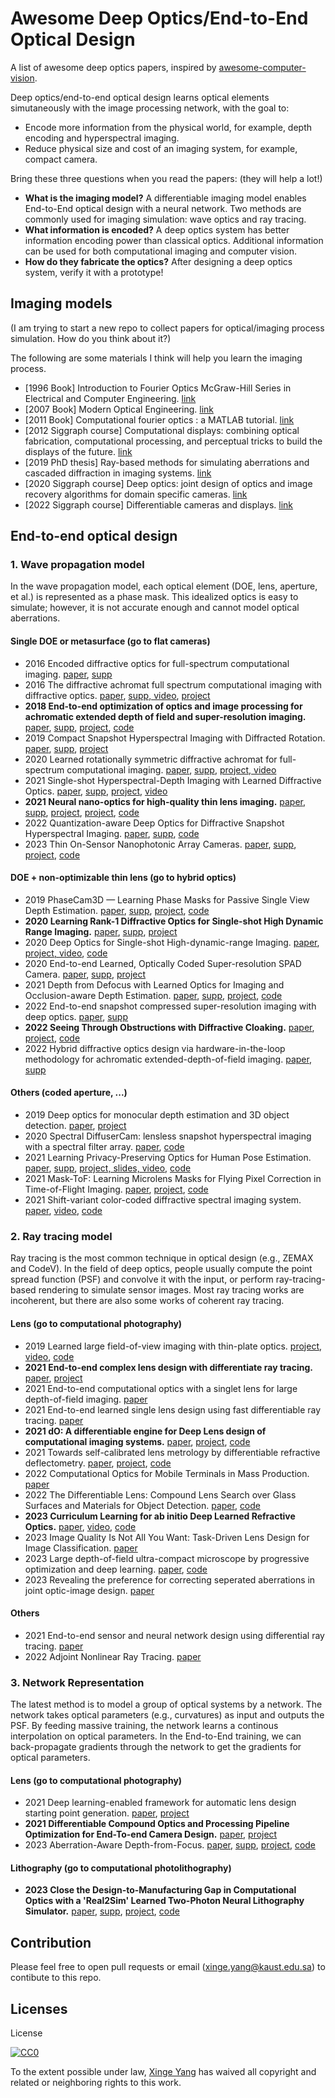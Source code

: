 # Awesome Deep Optics/End-to-End Optical Design

A list of awesome deep optics papers, inspired by [awesome-computer-vision](https://github.com/jbhuang0604/awesome-computer-vision).

Deep optics/end-to-end optical design learns optical elements simutaneously with the image processing network, with the goal to:

- Encode more information from the physical world, for example, depth encoding and hyperspectral imaging.
- Reduce physical size and cost of an imaging system, for example, compact camera.

Bring these three questions when you read the papers: (they will help a lot!)

* **What is the imaging model?** A differentiable imaging model enables End-to-End optical design with a neural network. Two methods are commonly used for imaging simulation: wave optics and ray tracing.
* **What information is encoded?** A deep optics system has better information encoding power than classical optics. Additional information can be used for both computational imaging and computer vision.
* **How do they fabricate the optics?** After designing a deep optics system, verify it with a prototype!

## Imaging models

(I am trying to start a new repo to collect papers for optical/imaging process simulation. How do you think about it?)

The following are some materials I think will help you learn the imaging process.

- [1996 Book] Introduction to Fourier Optics McGraw-Hill Series in Electrical and Computer Engineering. [link](https://books.google.com.sa/books/about/Introduction_to_Fourier_Optics.html?id=jMcsmwEACAAJ&redir_esc=y)
- [2007 Book] Modern Optical Engineering. [link](https://www.amazon.com/Modern-Optical-Engineering-4th-Ed/dp/0071476873)
- [2011 Book] Computational fourier optics : a MATLAB tutorial. [link](https://www.amazon.com/Computational-Fourier-Optics-MATLAB-Tutorial/dp/0819482048)
- [2012 Siggraph course] Computational displays: combining optical fabrication, computational processing, and perceptual tricks to build the displays of the future. [link](https://dl.acm.org/doi/abs/10.1145/2343483.2343487)
- [2019 PhD thesis] Ray-based methods for simulating aberrations and cascaded diffraction in imaging systems. [link](https://repository.tudelft.nl/islandora/object/uuid:1cc83547-4292-4420-b23f-036306eded0d?collection=research)
- [2020 Siggraph course] Deep optics: joint design of optics and image recovery algorithms for domain specific cameras. [link](https://dl.acm.org/doi/abs/10.1145/3388769.3407486)
- [2022 Siggraph course] Differentiable cameras and displays. [link](https://sites.google.com/princeton.edu/neural-optics/)

## End-to-end optical design

### 1. Wave propagation model

In the wave propagation model, each optical element (DOE, lens, aperture, et al.) is represented as a phase mask. This idealized optics is easy to simulate; however, it is not accurate enough and cannot model optical aberrations.

#### Single DOE or metasurface (go to flat cameras)

- 2016 Encoded diffractive optics for full-spectrum computational imaging. [paper](https://www.nature.com/articles/srep33543.pdf), [supp](https://static-content.springer.com/esm/art%3A10.1038%2Fsrep33543/MediaObjects/41598_2016_BFsrep33543_MOESM1_ESM.pdf)
- 2016 The diffractive achromat full spectrum computational imaging with diffractive optics. [paper](https://dl.acm.org/doi/pdf/10.1145/2897824.2925941), [supp, video](https://dl.acm.org/doi/10.1145/2897824.2925941), [project](http://www.cs.ubc.ca/labs/imager/tr/2016/DiffractiveAchromatImaging/)
- **2018 End-to-end optimization of optics and image processing for achromatic extended depth of field and super-resolution imaging.** [paper](https://dl.acm.org/doi/pdf/10.1145/3197517.3201333), [supp](https://dl.acm.org/doi/10.1145/3197517.3201333), [project](https://www.computationalimaging.org/publications/end-to-end-optimization-of-optics-and-image-processing-for-achromatic-extended-depth-of-field-and-super-resolution-imaging/), [code](https://github.com/vsitzmann/deepoptics)
- 2019 Compact Snapshot Hyperspectral Imaging with Diffracted Rotation. [paper](https://vccimaging.org/Publications/Jeon2019Hyperspectral/Jeon2019Hyperspectral.pdf), [supp](https://vccimaging.org/Publications/Jeon2019Hyperspectral/Jeon2019Hyperspectral_supp.pdf), [project](https://vccimaging.org/Publications/Jeon2019Hyperspectral/)
- 2020 Learned rotationally symmetric diffractive achromat for full-spectrum computational imaging. [paper](http://www.computationalimaging.org/wp-content/uploads/2020/07/learned_DA_optica_2020.pdf), [supp](https://opticapublishing.figshare.com/articles/journal_contribution/Supplementary_document_for_Learned_Rotationally_Symmetric_Diffractive_Achromat_for_Full-Spectrum_Computational_Imaging_-_4680630_pdf/12588728), [project, video](https://www.computationalimaging.org/publications/learned-rotationally-symmetric-diffractive-achromat/)
- 2021 Single-shot Hyperspectral-Depth Imaging with Learned Diffractive Optics. [paper](https://openaccess.thecvf.com/content/ICCV2021/papers/Baek_Single-Shot_Hyperspectral-Depth_Imaging_With_Learned_Diffractive_Optics_ICCV_2021_paper.pdf), [supp](http://vclab.kaist.ac.kr/iccv2021/e2eHD_supple.pdf), [project](http://vclab.kaist.ac.kr/iccv2021/dataset.html), [video](https://www.youtube.com/watch?v=Q-9PnlkxnMs)
- **2021 Neural nano-optics for high-quality thin lens imaging.** [paper](https://light.cs.princeton.edu/wp-content/uploads/2021/11/NeuralNanoOptics.pdf), [supp](https://light.cs.princeton.edu/wp-content/uploads/2021/11/NeuralNanoOptics_Supp.pdf), [project](https://light.princeton.edu/publication/neural-nano-optics/), [project](https://light.princeton.edu/publication/neural-nano-optics/), [code](https://github.com/Ethan-Tseng/Neural_Nano-Optics)
- 2022 Quantization-aware Deep Optics for Diffractive Snapshot Hyperspectral Imaging. [paper](https://openaccess.thecvf.com/content/CVPR2022/papers/Li_Quantization-Aware_Deep_Optics_for_Diffractive_Snapshot_Hyperspectral_Imaging_CVPR_2022_paper.pdf), [supp](https://openaccess.thecvf.com/content/CVPR2022/supplemental/Li_Quantization-Aware_Deep_Optics_CVPR_2022_supplemental.pdf), [code](https://github.com/lg-li/QuantizationAwareDeepOptics)
- 2023 Thin On-Sensor Nanophotonic Array Cameras. [paper](https://light.princeton.edu/wp-content/uploads/2023/11/Nano_Array_Cameras.pdf), [supp](https://light.princeton.edu/wp-content/uploads/2023/11/Nano_Array_Cameras_Supp_Info.pdf), [project](https://light.princeton.edu/publication/thin-on-sensor-nanophotonic-array-cameras/), [code](https://github.com/princeton-computational-imaging/thin-nanocam)

#### DOE + non-optimizable thin lens (go to hybrid optics)

- 2019 PhaseCam3D — Learning Phase Masks for Passive Single View Depth Estimation. [paper](https://ieeexplore.ieee.org/stamp/stamp.jsp?tp=&arnumber=8747330), [supp](https://drive.google.com/file/d/1ZGt0Q2B7YCV-gULAuWWXYLUyucxIz-Zy/view), [project](https://yichengwu.github.io/PhaseCam3D/), [code](https://github.com/YichengWu/PhaseCam3D)
- **2020 Learning Rank-1 Diffractive Optics for Single-shot High Dynamic Range Imaging.** [paper](https://vccimaging.org/Publications/Sun2020LearningRank1HDR/Sun2020LearningRank1HDR.pdf), [supp](https://vccimaging.org/Publications/Sun2020LearningRank1HDR/Sun2020LearningRank1HDR_supp.pdf), [project](https://vccimaging.org/Publications/Sun2020LearningRank1HDR/)
- 2020 Deep Optics for Single-shot High-dynamic-range Imaging. [paper](https://openaccess.thecvf.com/content_CVPR_2020/papers/Metzler_Deep_Optics_for_Single-Shot_High-Dynamic-Range_Imaging_CVPR_2020_paper.pdf), [project, video](https://www.computationalimaging.org/publications/deep-optics-hdr/), [code](https://github.com/computational-imaging/DeepOpticsHDR)
- 2020 End-to-end Learned, Optically Coded Super-resolution SPAD Camera. [paper](https://vccimaging.org/Publications/Sun2019SingleShotSPAD/Sun2019SingleShotSPAD.pdf), [supp](https://vccimaging.org/Publications/Sun2019SingleShotSPAD/Sun2019SingleShotSPAD-supp.pdf), [project](https://vccimaging.org/Publications/Sun2019SingleShotSPAD/)
- 2021 Depth from Defocus with Learned Optics for Imaging and Occlusion-aware Depth Estimation. [paper](http://www.computationalimaging.org/wp-content/uploads/2021/04/DeepDfD_ICCP2021.pdf), [supp](http://www.computationalimaging.org/wp-content/uploads/2021/04/DeepDfD_supp_ICCP2021.pdf), [project](https://www.computationalimaging.org/publications/deepopticsdfd/), [code](https://github.com/computational-imaging/DepthFromDefocusWithLearnedOptics)
- 2022 End-to-end snapshot compressed super-resolution imaging with deep optics. [paper](https://opg.optica.org/optica/fulltext.cfm?uri=optica-9-4-451&id=471410), [supp](https://opticapublishing.figshare.com/articles/journal_contribution/Supplementary_document_for_End-to-end_snapshot_compressed_super-resolution_imaging_with_deep_optics_-_5748413_pdf/19361507)
- **2022 Seeing Through Obstructions with Diffractive Cloaking.** [paper](https://light.princeton.edu/wp-content/uploads/2022/07/seeing_through_obstructions_main.pdf), [project](https://light.princeton.edu/publication/seeing-through-obstructions/), [code](https://github.com/princeton-computational-imaging/SeeThroughObstructions)
- 2022 Hybrid diffractive optics design via hardware-in-the-loop methodology for achromatic extended-depth-of-field imaging. [paper](https://opg.optica.org/oe/fulltext.cfm?uri=oe-30-18-32633&id=494463), [supp](https://opticapublishing.figshare.com/articles/journal_contribution/Supplementary_document_for_Hybrid_Diffractive_Optics_Design_via_Hardware-in-the-Loop_methodology_for_Achromatic_Extended-Depth-of-Field_Imaging_-_5996056_pdf/20465721)


#### Others (coded aperture, ...)

- 2019 Deep optics for monocular depth estimation and 3D object detection. [paper](https://openaccess.thecvf.com/content_ICCV_2019/papers/Chang_Deep_Optics_for_Monocular_Depth_Estimation_and_3D_Object_Detection_ICCV_2019_paper.pdf), [project](http://www.computationalimaging.org/publications/deep-optics-depth/)
- 2020 Spectral DiffuserCam: lensless snapshot hyperspectral imaging with a spectral filter array. [paper](https://opg.optica.org/optica/fulltext.cfm?uri=optica-7-10-1298&id=440114), [code](https://github.com/Waller-Lab/SpectralDiffuserCam)
- 2021 Learning Privacy-Preserving Optics for Human Pose Estimation. [paper](https://carloshinojosa.me/files/ICCV2021/05401.pdf), [supp](https://carloshinojosa.me/files/ICCV2021/05401-supp.pdf), [project, slides, video](https://carloshinojosa.me/project/privacy-hpe/), [code](https://github.com/carlosh93/privacy-optics-hpe)
- 2021 Mask-ToF: Learning Microlens Masks for Flying Pixel Correction in Time-of-Flight Imaging. [paper](https://openaccess.thecvf.com/content/CVPR2021/papers/Chugunov_Mask-ToF_Learning_Microlens_Masks_for_Flying_Pixel_Correction_in_Time-of-Flight_CVPR_2021_paper.pdf), [project](https://light.princeton.edu/publication/mask-tof/), [code](https://github.com/princeton-computational-imaging/MaskToF)
- 2021 Shift-variant color-coded diffractive spectral imaging system. [paper](https://opg.optica.org/optica/fulltext.cfm?uri=optica-8-11-1424&id=464500), [video](https://www.youtube.com/watch?v=KNu2ZPLnR50), [code](https://github.com/jorgebaccauis/Shift-Variant-System)

### 2. Ray tracing model

Ray tracing is the most common technique in optical design (e.g., ZEMAX and CodeV). In the field of deep optics, people usually compute the point spread function (PSF) and convolve it with the input, or perform ray-tracing-based rendering to simulate sensor images. Most ray tracing works are incoherent, but there are also some works of coherent ray tracing.

#### Lens (go to computational photography)

- 2019 Learned large field-of-view imaging with thin-plate optics. [project](https://vccimaging.org/Publications/Peng&Sun2019LearnLargeFOV/), [video](https://dl.acm.org/doi/10.1145/3355089.3356526), [code](https://github.com/qilinsun/LearnedLargeFOV)
- **2021 End-to-end complex lens design with differentiate ray tracing.** [paper](https://vccimaging.org/Publications/Sun2021DiffLens/Sun2021DiffLens.pdf), [project](https://vccimaging.org/Publications/Sun2021DiffLens/)
- 2021 End-to-end computational optics with a singlet lens for large depth-of-field imaging. [paper](https://opg.optica.org/DirectPDFAccess/D3ED35BC-DC94-4D40-B027C5426D406F5C_458026/oe-29-18-28530.pdf?da=1&id=458026&seq=0&mobile=no)
- 2021 End-to-end learned single lens design using fast differentiable ray tracing. [paper](https://opg.optica.org/view_article.cfm?gotourl=%2FDirectPDFAccess%2F8497A765%2DB6C0%2D466D%2DA8216C0290B780F2%5F462662%2Fol%2D46%2D21%2D5453%2Epdf%3Fda%3D1%26id%3D462662%26seq%3D0%26mobile%3Dno&org=King%20Abdullah%20University%20of%20Science%20and%20Technology%20)
- **2021 dO: A differentiable engine for Deep Lens design of computational imaging systems.** [paper](https://ieeexplore.ieee.org/stamp/stamp.jsp?arnumber=9919421), [project](https://vccimaging.org/Publications/Wang2022DiffOptics/), [code](https://github.com/vccimaging/DiffOptics)
- 2021 Towards self-calibrated lens metrology by differentiable refractive deflectometry. [paper](https://opg.optica.org/DirectPDFAccess/ABF929F2-AD54-4952-8C5AC5BCD94B086C_458455/oe-29-19-30284.pdf?da=1&id=458455&seq=0&mobile=no), [project](https://vccimaging.org/Publications/Wang2021DiffDeflectometry/), [code](https://github.com/vccimaging/DiffDeflectometry)
- 2022 Computational Optics for Mobile Terminals in Mass Production. [paper](https://ieeexplore.ieee.org/stamp/stamp.jsp?tp=&arnumber=9864277)
- 2022 The Differentiable Lens: Compound Lens Search over Glass Surfaces and Materials for Object Detection. [paper](https://arxiv.org/abs/2212.04441), [code](https://github.com/princeton-computational-imaging/joint-lens-design)
- **2023 Curriculum Learning for ab initio Deep Learned Refractive Optics.** [paper](https://arxiv.org/abs/2302.01089), [video](https://youtu.be/32XuSyM-J-8), [code](https://github.com/singer-yang/DeepLens)
- 2023 Image Quality Is Not All You Want: Task-Driven Lens Design for Image Classification. [paper](https://arxiv.org/abs/2305.17185)
- 2023 Large depth-of-field ultra-compact microscope by progressive optimization and deep learning. [paper](https://www.nature.com/articles/s41467-023-39860-0), [code](https://github.com/yuanlong-o/mobilephone_EDOF)
- 2023 Revealing the preference for correcting seperated aberrations in joint optic-image design. [paper](https://arxiv.org/pdf/2309.04342)

#### Others


- 2021 End-to-end sensor and neural network design using differential ray tracing. [paper](https://opg.optica.org/oe/fulltext.cfm?uri=oe-29-21-34748&id=460339)
- 2022 Adjoint Nonlinear Ray Tracing. [paper](https://dl.acm.org/doi/pdf/10.1145/3528223.3530077)

### 3. Network Representation

The latest method is to model a group of optical systems by a network. The network takes optical parameters (e.g., curvatures) as input and outputs the PSF. By feeding massive training, the network learns a continous interpolation on optical parameters. In the End-to-End training, we can back-propagate gradients through the network to get the gradients for optical parameters.

#### Lens (go to computational photography)

- 2021 Deep learning-enabled framework for automatic lens design starting point generation. [paper](https://opg.optica.org/DirectPDFAccess/3CCFC208-3A65-4ABB-8B196EC9543FBAD5_446872/oe-29-3-3841.pdf?da=1&id=446872&seq=0&mobile=no), [project](https://lensnet.herokuapp.com/)
- **2021 Differentiable Compound Optics and Processing Pipeline Optimization for End-To-end Camera Design.** [paper](https://light.cs.princeton.edu/wp-content/uploads/2021/02/DeepCompoundOptics.pdf), [project](https://light.princeton.edu/publication/deep_compound_optics/)
- 2023 Aberration-Aware Depth-from-Focus. [paper](https://singer-yang.github.io/papers/AberAwareDfF.pdf), [supp](https://singer-yang.github.io/papers/AberAwareDfF_supp.pdf), [project](https://vccimaging.org/Publications/Yang2023AATDfF), [code](https://github.com/singer-yang/Aberration-Aware-Depth-from-Focus)


#### Lithography (go to computational photolithography)

- **2023 Close the Design-to-Manufacturing Gap in Computational Optics with a 'Real2Sim' Learned Two-Photon Neural Lithography Simulator.** [paper](https://dl.acm.org/doi/pdf/10.1145/3610548.3618251), [supp](https://dl.acm.org/doi/abs/10.1145/3610548.3618251), [project](https://github.com/Neural-Litho/Neural_Lithography?tab=readme-ov-file), [code](https://github.com/Neural-Litho/Neural_Lithography)

## Contribution

Please feel free to open pull requests or email (xinge.yang@kaust.edu.sa) to contibute to this repo.

## Licenses

License

[![CC0](http://i.creativecommons.org/p/zero/1.0/88x31.png)](http://creativecommons.org/publicdomain/zero/1.0/)

To the extent possible under law, [Xinge Yang](https://singer-yang.github.io/) has waived all copyright and related or neighboring rights to this work.
